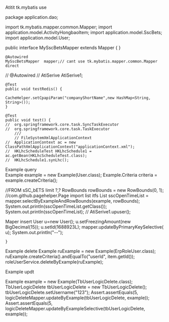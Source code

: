 Atitit tk.mybatis use


package application.dao;

import tk.mybatis.mapper.common.Mapper;
import application.model.ActivityHongbaoItem;
import application.model.SscBets;
import application.model.User;

public interface MySscBetsMapper  extends Mapper<User> {
}



	@Autowired
	MySscBetsMapper  mapper;// cant use tk.mybatis.mapper.common.Mapper direct
	
//	@Autowired
//	AtiSerive AtiSerive1;
	
	@Test
	public void testRedis() {
	
	CacheHelper.setCpapiParam("companyShortName",new HashMap<String, String>());
	}

	@Test
	public void test() {
	//	org.springframework.core.task.SyncTaskExecutor
	//	org.springframework.core.task.TaskExecutor
		///   
		// FileSystemXmlApplicationContext
	//	ApplicationContext ac = new ClassPathXmlApplicationContext("applicationContext.xml");
	//	HKLhcScheduleTest HKLhcSchedule1 = ac.getBean(HKLhcScheduleTest.class);
	//	HKLhcSchedule1.synLhc();
		
Example  query	
		 Example example = new Example(User.class);
	        Example.Criteria criteria = example.createCriteria();
 
//FROM sSC_bETS limit ?,? 
	        RowBounds rowBounds = new RowBounds(0, 1);
	        //com.github.pagehelper.Page import list itfs
	        List  sscOpenTimeList = mapper.selectByExampleAndRowBounds(example, rowBounds);
	     System.out.println(sscOpenTimeList.getClass());   
	      System.out.println(sscOpenTimeList);
	   //   AtiSerive1.upuser();

Maper insert
	      User u=new User();
	      u.setFreezingAmount(new BigDecimal(15));
	      u.setId(1688923L);
	      mapper.updateByPrimaryKeySelective( u);
	 System.out.println("--");
	      
	}


Example delete
  Example ruExample = new Example(ErpRoleUser.class);
        ruExample.createCriteria().andEqualTo("userId", item.getId());
        roleUserService.deleteByExample(ruExample);

Example  updt

   Example example = new Example(TbUserLogicDelete.class);
        TbUserLogicDelete tbUserLogicDelete = new TbUserLogicDelete();
        tbUserLogicDelete.setUsername("123");
        Assert.assertEquals(5, logicDeleteMapper.updateByExample(tbUserLogicDelete, example));
        Assert.assertEquals(5, logicDeleteMapper.updateByExampleSelective(tbUserLogicDelete, example));

